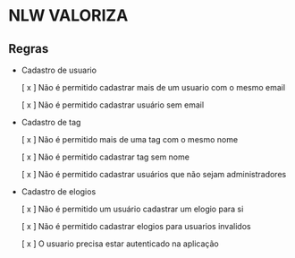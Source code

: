  # NLW VALORIZA 


 ## Regras

 - Cadastro de usuario

    [ x ] Não é permitido cadastrar mais de um usuario com o mesmo email
    
    [ x ] Não é permitido cadastrar usuário sem email

- Cadastro de tag

    [ x ] Não é permitido mais de uma tag com o mesmo nome

    [ x ] Não é permitido cadastrar tag sem nome

    [ x ] Não é permitido cadastrar usuários que não sejam administradores

- Cadastro de elogios

    [ x ] Não é permitido um usuário cadastrar um elogio para si

    [ x ] Não é permitido cadastrar elogios para usuarios invalidos

    [ x ] O usuario precisa estar autenticado na aplicação